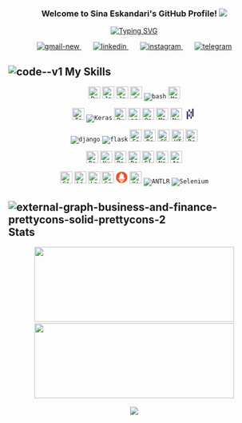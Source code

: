 <h3 align='center'>
    Welcome to Sina Eskandari's GitHub Profile! <img src='https://media.giphy.com/media/v1.Y2lkPTc5MGI3NjExNGExNzhmMGNkOWZlZWZjN2ZlNWM2NjUxMmI4NGM0ZTdmMDJhZDgxOCZlcD12MV9pbnRlcm5hbF9naWZzX2dpZklkJmN0PXM/NFGhfDRVAml9khfvzP/giphy.gif' width='28'>
</h3>

<p align='center'>
<a href="https://git.io/typing-svg"><img src="https://readme-typing-svg.demolab.com?font=Fira+Code&pause=1000&color=61DAFB&center=true&vCenter=true&width=625&lines=Computer+Engineering+Student+at+IUST;Interested+in+Deep+Learning%2C+Computer+Vision+and+NLP;Ambitious+Learner+and+Adventurer" alt="Typing SVG" /></a>
</p>

<!-- Social media section -->
<p align='center'>
  <a href='mailto:sinaeskandari007@gmail.com' title='Gmail'>
    <img width="30" height="30" src="https://img.icons8.com/ios-filled/50/61dafb/gmail-new.png" alt="gmail-new"/>
  </a>
  &#8287;&#8287;&#8287;&#8287;&#8287;
  
  <a href='https://www.linkedin.com/in/sina-eskandari-8b6095191/' title='LinkedIn'>
    <img width='30' height='30' src='https://img.icons8.com/ios-filled/50/61dafb/linkedin.png' alt='linkedin'/>
  </a>
  &#8287;&#8287;&#8287;&#8287;&#8287;
  
  <a href='https://www.instagram.com/sinaesk_/' title='Instagram'>
    <img width='30' height='30' src='https://img.icons8.com/ios-filled/50/61dafb/instagram-new--v1.png' alt='instagram'/>
  </a>
  &#8287;&#8287;&#8287;&#8287;&#8287;
  
  <a href='https://t.me/cna_esk'>
    <img width='30' height='30' src='https://img.icons8.com/ios-filled/50/61dafb/telegram.png' alt='telegram'/>
  </a>
</p>

## <img width='20' height='20' src='https://img.icons8.com/pastel-glyph/64/61dafb/code--v1.png' alt='code--v1'/> My Skills
<p align='center'>
    <code><img title='Python' width='24px' height='24px' src='https://raw.githubusercontent.com/rahulbanerjee26/githubAboutMeGenerator/main/icons/python.svg'></code>
    <code><img title='Javascript' width='24px' height='24px'src='https://raw.githubusercontent.com/rahulbanerjee26/githubAboutMeGenerator/main/icons/javascript.svg'></code>
    <code><img title='Java' width='24px' height='24px' src='https://raw.githubusercontent.com/rahulbanerjee26/githubAboutMeGenerator/main/icons/java.svg'></code>
    <code><img title='C' width='24px' height='24px' src='https://raw.githubusercontent.com/rahulbanerjee26/githubAboutMeGenerator/main/icons/c.svg'></code>
    <code><img title='Bash' width="24px" height="24px" src="https://img.icons8.com/small/16/61dafb/bash.png" alt="bash"/></code>
    <code><img title='Matlab' width='24px' height='24px' src='https://raw.githubusercontent.com/rahulbanerjee26/githubAboutMeGenerator/main/icons/matlab.svg'></code>
</p>

<p align='center'>
    <code><img title='Tensorflow' width='24px' height='24px' src='https://raw.githubusercontent.com/rahulbanerjee26/githubAboutMeGenerator/main/icons/tensorflow.svg'></code>
    <code><img title='Keras' wwidth='24px' height='24px' src='https://upload.wikimedia.org/wikipedia/commons/a/ae/Keras_logo.svg'></code>
    <code><img title='PyTorch' width='24px' height='24px' src='https://raw.githubusercontent.com/rahulbanerjee26/githubAboutMeGenerator/main/icons/pytorch.svg'></code>
    <code><img title='scikit-learn' width='24px' height='24px' src='https://raw.githubusercontent.com/rahulbanerjee26/githubAboutMeGenerator/main/icons/scikit.svg'></code>
    <code><img title='OpenCV' width='24px' height='24px' src='https://raw.githubusercontent.com/rahulbanerjee26/githubAboutMeGenerator/main/icons/opencv.svg'></code>
    <code><img title='Matplotlib' width='24px' height='24px' src='https://upload.wikimedia.org/wikipedia/commons/8/84/Matplotlib_icon.svg'></code>
    <code><img title='NumPy' width='24px' height='24px' src='https://img.icons8.com/color/48/numpy.png'/></code>
    <code><img title='Pandas' width='24px' height='24px' src='https://raw.githubusercontent.com/devicons/devicon/55609aa5bd817ff167afce0d965585c92040787a/icons/pandas/pandas-original.svg'/></code>
</p>

<p align='center'>
    <code><img title='Django' width="24" height="24" src="https://img.icons8.com/color/24/django.png" alt="django"/></code>
    <code><img title='Flask' width="24" height="24" src="https://img.icons8.com/ios/30/flask.png" alt="flask"/></code>
    <code><img title='Fast API' width='24px' height='24px' src='https://www.svgrepo.com/download/330413/fastapi.svg'></code>
    <code><img title='React' width='24px' height='24px' src='https://raw.githubusercontent.com/rahulbanerjee26/githubAboutMeGenerator/main/icons/reactjs.svg'></code>
    <code><img title='CSS' width='24px' height='24px' src='https://raw.githubusercontent.com/rahulbanerjee26/githubAboutMeGenerator/main/icons/css.svg'></code>
    <code><img title='HTML' width='24px' height='24px' src='https://raw.githubusercontent.com/rahulbanerjee26/githubAboutMeGenerator/main/icons/html.svg'></code>
    <code><img title='Redux' width='24px' height='24px' src='https://raw.githubusercontent.com/rahulbanerjee26/githubAboutMeGenerator/main/icons/redux.svg'></code>
</p>

<p align='center'>
    <code><img title='Docker' width='24px' height='24px' src='https://raw.githubusercontent.com/rahulbanerjee26/githubAboutMeGenerator/main/icons/docker.svg'></code>
    <code><img title='Kubernetes' width='24px' height='24px' src='https://raw.githubusercontent.com/rahulbanerjee26/githubAboutMeGenerator/main/icons/kubernetes.svg'></code>
    <code><img title='PostgreSQL' width='24px' height='24px' src='https://raw.githubusercontent.com/rahulbanerjee26/githubAboutMeGenerator/main/icons/postgresql.svg'></code>
    <code><img title='Redis' width='24px' height='24px' src='https://raw.githubusercontent.com/rahulbanerjee26/githubAboutMeGenerator/main/icons/redis.svg'></code>
    <code><img title='Elasticsearch' width='24px' height='24px' src='https://raw.githubusercontent.com/rahulbanerjee26/githubAboutMeGenerator/main/icons/elasticsearch.svg'></code>
    <code><img title='Nginx' width='24px' height='24px' src='https://raw.githubusercontent.com/rahulbanerjee26/githubAboutMeGenerator/main/icons/nginx.svg'></code>
    <code><img title='Apache kafka' width='24' height='24' src='https://raw.githubusercontent.com/rahulbanerjee26/githubAboutMeGenerator/main/icons/kafka.svg'/></code>
</p>

<p align='center'>
    <code><img title='Git' width='24px' height='24px' src='https://raw.githubusercontent.com/rahulbanerjee26/githubAboutMeGenerator/main/icons/git.svg'></code>
    <code><img title='Linux' width='24px' height='24px' src='https://raw.githubusercontent.com/rahulbanerjee26/githubAboutMeGenerator/main/icons/linux.svg'></code>
    <code><img title='Latex' width='24px' height='24px' src='https://img.icons8.com/color/48/latex.png'></code>
    <code><img title='Grafana' width='24px' height='24px' src='https://raw.githubusercontent.com/rahulbanerjee26/githubAboutMeGenerator/main/icons/grafana.svg'></code>
    <code><img title='Prometheus' width='24' height='24' src='https://raw.githubusercontent.com/devicons/devicon/55609aa5bd817ff167afce0d965585c92040787a/icons/prometheus/prometheus-original.svg'/></code>
    <code><img title='Kibana' width='24' height='24' src='https://raw.githubusercontent.com/rahulbanerjee26/githubAboutMeGenerator/main/icons/kibana.svg'/></code>
    <code><img title='ANTLR' width='24px' width='24px' src='https://www.svgrepo.com/show/373431/antlr.svg'></code>
    <code><img title='Selenium' width='24px' width='24px' src='https://raw.githubusercontent.com/rahulbanerjee26/githubAboutMeGenerator/main/icons/selenium.svg'></code>
</p>


## <img width='22' height='22' src='https://img.icons8.com/external-prettycons-solid-prettycons/60/61dafb/external-graph-business-and-finance-prettycons-solid-prettycons-2.png' alt='external-graph-business-and-finance-prettycons-solid-prettycons-2'/> Stats
<p align=center>
    <img width='400' height='150' src='https://github-readme-streak-stats.herokuapp.com/?user=sinaeskandari&theme=react&hide_border=true' />
    <img width='400' height='150' src='https://denvercoder1-github-readme-stats.vercel.app/api?username=sinaeskandari&theme=react&hide_border=true&show_icons=true&border_radius=10&include_all_commits=true'/>
</p>

<p align=center>
    <img src='https://github-readme-stats.vercel.app/api/top-langs/?username=sinaeskandari&theme=react&layout=compact&hide_border=true&border_radius=10' />
</p>
